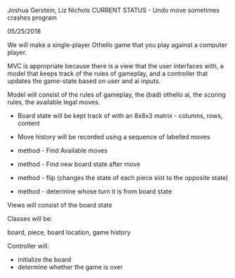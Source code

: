 Joshua Gerstein, Liz Nichols
CURRENT STATUS - 
Undo move sometimes crashes program

05/25/2018

We will make a single-player Othello game that you play against a computer player. 

MVC is appropriate because there is a view that the user interfaces with, a model that keeps track of the rules of gameplay, and a controller that updates the game-state based on user and ai inputs.

Model will consist of the rules of gameplay, the (bad) othello ai, the scoring rules, the available legal moves.

- Board state will be kept track of with an 8x8x3 matrix - columns, rows, content

- Move history will be recorded using a sequence of labelled moves 

- method - Find Available moves

- method - Find new board state after move

- method - flip (changes the state of each piece slot to the opposite state)

- method - determine whose turn it is from board state

Views will consist of the board state

Classes will be:

board, piece, board location, game history 

Controller will:
- initialize the board
- determine whether the game is over

